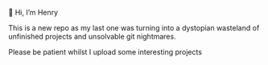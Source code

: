 👋 Hi, I’m Henry

This is a new repo as my last one was turning into a dystopian wasteland of unfinished projects and unsolvable git nightmares.

Please be patient whilst I upload some interesting projects

